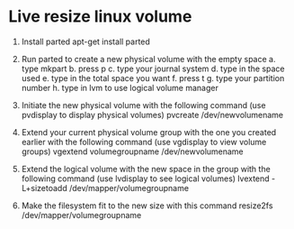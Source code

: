# Live resize linux volume

1. Install parted
apt-get install parted

2. Run parted to create a new physical volume with the empty space
    a. type mkpart
    b. press p
    c. type your journal system
    d. type in the space used
    e. type in the total space you want
    f. press t
    g. type your partition number
    h. type in lvm to use logical volume manager

3. Initiate the new physical volume with the following command (use pvdisplay to display physical volumes)
pvcreate /dev/newvolumename

4. Extend your current physical volume group with the one you created earlier with the following command (use vgdisplay to view volume groups)
vgextend volumegroupname /dev/newvolumename

5. Extend the logical volume with the new space in the group with the following command (use lvdisplay to see logical volumes)
lvextend -L+sizetoadd /dev/mapper/volumegroupname

6. Make the filesystem fit to the new size with this command
resize2fs /dev/mapper/volumegroupname